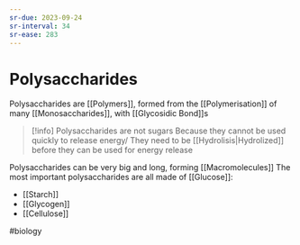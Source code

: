 ```yaml
---
sr-due: 2023-09-24
sr-interval: 34
sr-ease: 283
---
```

# Polysaccharides

Polysaccharides are [[Polymers]], formed from the [[Polymerisation]] of many [[Monosaccharides]], with [[Glycosidic Bond]]s 

> [!info] Polysaccharides are not sugars
> Because they cannot be used quickly to release energy/
> They need to be [[Hydrolisis|Hydrolized]] before they can be used for energy release

Polysaccharides can be very big and long, forming [[Macromolecules]]
The most important polysaccharides are all made of [[Glucose]]:
- [[Starch]]
- [[Glycogen]]
- [[Cellulose]]

#biology 